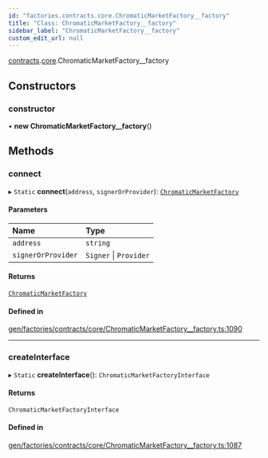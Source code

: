 ```yaml
---
id: "factories.contracts.core.ChromaticMarketFactory__factory"
title: "Class: ChromaticMarketFactory__factory"
sidebar_label: "ChromaticMarketFactory__factory"
custom_edit_url: null
---
```


[contracts](../namespaces/factories.contracts.md).[core](../namespaces/factories.contracts.core.md).ChromaticMarketFactory__factory

## Constructors

### constructor

• **new ChromaticMarketFactory__factory**()

## Methods

### connect

▸ `Static` **connect**(`address`, `signerOrProvider`): [`ChromaticMarketFactory`](../interfaces/contracts.core.ChromaticMarketFactory.md)

#### Parameters

| Name | Type |
| :------ | :------ |
| `address` | `string` |
| `signerOrProvider` | `Signer` \| `Provider` |

#### Returns

[`ChromaticMarketFactory`](../interfaces/contracts.core.ChromaticMarketFactory.md)

#### Defined in

[gen/factories/contracts/core/ChromaticMarketFactory__factory.ts:1090](https://github.com/chromatic-protocol/sdk/blob/8dc63ae/src/gen/factories/contracts/core/ChromaticMarketFactory__factory.ts#L1090)

___

### createInterface

▸ `Static` **createInterface**(): `ChromaticMarketFactoryInterface`

#### Returns

`ChromaticMarketFactoryInterface`

#### Defined in

[gen/factories/contracts/core/ChromaticMarketFactory__factory.ts:1087](https://github.com/chromatic-protocol/sdk/blob/8dc63ae/src/gen/factories/contracts/core/ChromaticMarketFactory__factory.ts#L1087)
